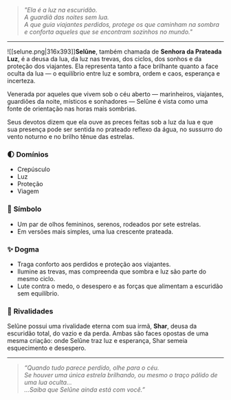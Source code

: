 
> *"Ela é a luz na escuridão.  
> A guardiã das noites sem lua.  
> A que guia viajantes perdidos, protege os que caminham na sombra e conforta aqueles que se encontram sozinhos no mundo."*

---

![[selune.png|316x393]]**Selûne**, também chamada de **Senhora da Prateada Luz**, é a deusa da lua, da luz nas trevas, dos ciclos, dos sonhos e da proteção dos viajantes. Ela representa tanto a face brilhante quanto a face oculta da lua — o equilíbrio entre luz e sombra, ordem e caos, esperança e incerteza.

Venerada por aqueles que vivem sob o céu aberto — marinheiros, viajantes, guardiões da noite, místicos e sonhadores — Selûne é vista como uma fonte de orientação nas horas mais sombrias.

Seus devotos dizem que ela ouve as preces feitas sob a luz da lua e que sua presença pode ser sentida no prateado reflexo da água, no sussurro do vento noturno e no brilho tênue das estrelas.

### 🌓 **Domínios**
- Crepúsculo  
- Luz  
- Proteção  
- Viagem  

### 🌙 **Símbolo**
- Um par de olhos femininos, serenos, rodeados por sete estrelas.  
- Em versões mais simples, uma lua crescente prateada.

### ✨ **Dogma**
- Traga conforto aos perdidos e proteção aos viajantes.  
- Ilumine as trevas, mas compreenda que sombra e luz são parte do mesmo ciclo.  
- Lute contra o medo, o desespero e as forças que alimentam a escuridão sem equilíbrio.  

### 🔮 **Rivalidades**
Selûne possui uma rivalidade eterna com sua irmã, **Shar**, deusa da escuridão total, do vazio e da perda. Ambas são faces opostas de uma mesma criação: onde Selûne traz luz e esperança, Shar semeia esquecimento e desespero.

---

> *“Quando tudo parece perdido, olhe para o céu.  
> Se houver uma única estrela brilhando, ou mesmo o traço pálido de uma lua oculta…  
> …Saiba que Selûne ainda está com você.”*
